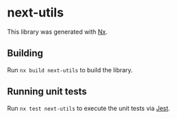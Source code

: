 # next-utils

This library was generated with [Nx](https://nx.dev).

## Building

Run `nx build next-utils` to build the library.

## Running unit tests

Run `nx test next-utils` to execute the unit tests via [Jest](https://jestjs.io).
